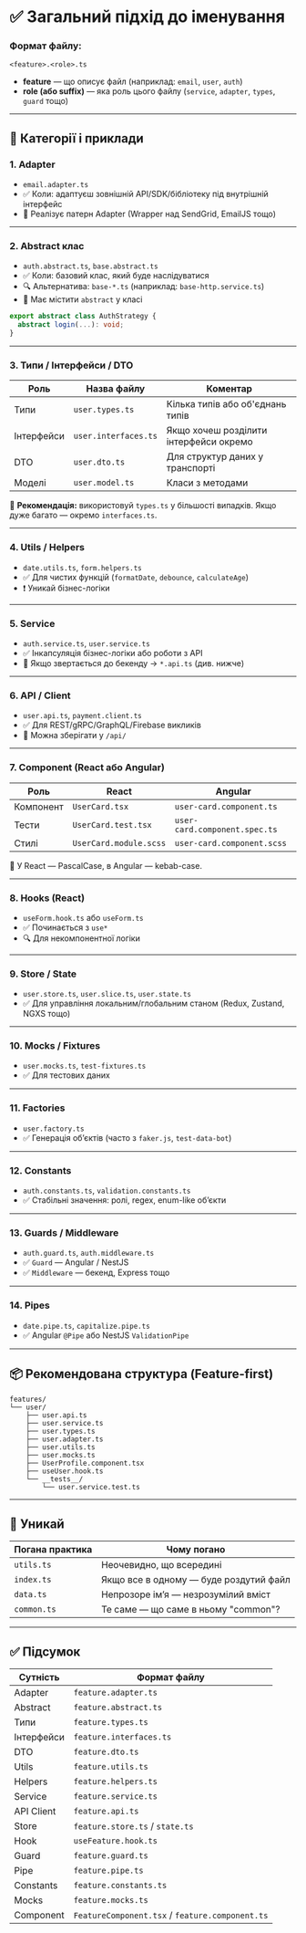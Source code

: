 # ✅ Загальний підхід до іменування

### Формат файлу:
```
<feature>.<role>.ts
```

- **feature** — що описує файл (наприклад: `email`, `user`, `auth`)
- **role (або suffix)** — яка роль цього файлу (`service`, `adapter`, `types`, `guard` тощо)

---

## 📂 Категорії і приклади

### 1. Adapter

- `email.adapter.ts`
- ✅ Коли: адаптуєш зовнішній API/SDK/бібліотеку під внутрішній інтерфейс  
- 🧠 Реалізує патерн Adapter (Wrapper над SendGrid, EmailJS тощо)

---

### 2. Abstract клас

- `auth.abstract.ts`, `base.abstract.ts`
- ✅ Коли: базовий клас, який буде наслідуватися  
- 🔍 Альтернатива: `base-*.ts` (наприклад: `base-http.service.ts`)
- 🔑 Має містити `abstract` у класі

```ts
export abstract class AuthStrategy {
  abstract login(...): void;
}
```

---

### 3. Типи / Інтерфейси / DTO

| Роль         | Назва файлу         | Коментар                                         |
|--------------|---------------------|--------------------------------------------------|
| Типи         | `user.types.ts`     | Кілька типів або об'єднань типів                 |
| Інтерфейси   | `user.interfaces.ts`| Якщо хочеш розділити інтерфейси окремо          |
| DTO          | `user.dto.ts`       | Для структур даних у транспорті                  |
| Моделі       | `user.model.ts`     | Класи з методами                                 |

🔹 **Рекомендація:** використовуй `types.ts` у більшості випадків. Якщо дуже багато — окремо `interfaces.ts`.

---

### 4. Utils / Helpers

- `date.utils.ts`, `form.helpers.ts`
- ✅ Для чистих функцій (`formatDate`, `debounce`, `calculateAge`)
- ❗ Уникай бізнес-логіки

---

### 5. Service

- `auth.service.ts`, `user.service.ts`
- ✅ Інкапсуляція бізнес-логіки або роботи з API
- 🔸 Якщо звертається до бекенду → `*.api.ts` (див. нижче)

---

### 6. API / Client

- `user.api.ts`, `payment.client.ts`
- ✅ Для REST/gRPC/GraphQL/Firebase викликів
- 🔄 Можна зберігати у `/api/`

---

### 7. Component (React або Angular)

| Роль     | React                  | Angular                       |
|----------|------------------------|-------------------------------|
| Компонент | `UserCard.tsx`         | `user-card.component.ts`      |
| Тести    | `UserCard.test.tsx`    | `user-card.component.spec.ts` |
| Стилі    | `UserCard.module.scss` | `user-card.component.scss`    |

🔹 У React — PascalCase, в Angular — kebab-case.

---

### 8. Hooks (React)

- `useForm.hook.ts` або `useForm.ts`
- ✅ Починається з `use*`
- 🔍 Для некомпонентної логіки

---

### 9. Store / State

- `user.store.ts`, `user.slice.ts`, `user.state.ts`
- ✅ Для управління локальним/глобальним станом (Redux, Zustand, NGXS тощо)

---

### 10. Mocks / Fixtures

- `user.mocks.ts`, `test-fixtures.ts`
- ✅ Для тестових даних

---

### 11. Factories

- `user.factory.ts`
- ✅ Генерація об’єктів (часто з `faker.js`, `test-data-bot`)

---

### 12. Constants

- `auth.constants.ts`, `validation.constants.ts`
- ✅ Стабільні значення: ролі, regex, enum-like обʼєкти

---

### 13. Guards / Middleware

- `auth.guard.ts`, `auth.middleware.ts`
- ✅ `Guard` — Angular / NestJS  
- ✅ `Middleware` — бекенд, Express тощо

---

### 14. Pipes

- `date.pipe.ts`, `capitalize.pipe.ts`
- ✅ Angular `@Pipe` або NestJS `ValidationPipe`

---

## 📦 Рекомендована структура (Feature-first)

```
features/
└── user/
    ├── user.api.ts
    ├── user.service.ts
    ├── user.types.ts
    ├── user.adapter.ts
    ├── user.utils.ts
    ├── user.mocks.ts
    ├── UserProfile.component.tsx
    ├── useUser.hook.ts
    └── __tests__/
        └── user.service.test.ts
```

---

## 🧨 Уникай

| Погана практика | Чому погано                             |
|-----------------|------------------------------------------|
| `utils.ts`       | Неочевидно, що всередині                |
| `index.ts`       | Якщо все в одному — буде роздутий файл |
| `data.ts`        | Непрозоре ім’я — незрозумілий вміст    |
| `common.ts`      | Те саме — що саме в ньому "common"?    |

---

## ✅ Підсумок

| Сутність     | Формат файлу                   |
|--------------|--------------------------------|
| Adapter      | `feature.adapter.ts`           |
| Abstract     | `feature.abstract.ts`          |
| Типи         | `feature.types.ts`             |
| Інтерфейси   | `feature.interfaces.ts`        |
| DTO          | `feature.dto.ts`               |
| Utils        | `feature.utils.ts`             |
| Helpers      | `feature.helpers.ts`           |
| Service      | `feature.service.ts`           |
| API Client   | `feature.api.ts`               |
| Store        | `feature.store.ts` / `state.ts`|
| Hook         | `useFeature.hook.ts`           |
| Guard        | `feature.guard.ts`             |
| Pipe         | `feature.pipe.ts`              |
| Constants    | `feature.constants.ts`         |
| Mocks        | `feature.mocks.ts`             |
| Component    | `FeatureComponent.tsx` / `feature.component.ts` |
